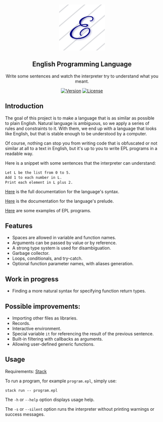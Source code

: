 <div align="center">

  <img src="logo.png" alt="Logo" width="150"/>

  ## English Programming Language

  Write some sentences and watch the interpreter try to understand what you meant.

  [![Version](https://img.shields.io/badge/version-v3.18.0-blue)](https://semver.org/)
  [![License](https://img.shields.io/badge/license-MIT-brightgreen)](https://opensource.org/licenses/MIT)

</div>

## Introduction
The goal of this project is to make a language that is as similar as possible to plain English. Natural language is ambiguous, so we apply a series of rules and constraints to it. With them, we end up with a language that looks like English, but that is stable enough to be understood by a computer.

Of course, nothing can stop you from writing code that is obfuscated or not similar at all to a text in English, but it's up to you to write EPL programs in a readable way.

Here is a snippet with some sentences that the interpreter can understand:
```
Let L be the list from 0 to 5.
Add 1 to each number in L.
Print each element in L plus 2.
```

[Here](docs/syntax.md) is the full documentation for the language's syntax.

[Here](docs/prelude.md) is the documentation for the language's prelude.

[Here](examples) are some examples of EPL programs.

## Features
- Spaces are allowed in variable and function names.
- Arguments can be passed by value or by reference.
- A strong type system is used for disambiguation.
- Garbage collector.
- Loops, conditionals, and try-catch.
- Optional function parameter names, with aliases generation.

## Work in progress
- Finding a more natural syntax for specifying function return types.

## Possible improvements:
- Importing other files as libraries.
- Records.
- Interactive environment.
- Special variable `it` for referencing the result of the previous sentence.
- Built-in filtering with callbacks as arguments.
- Allowing user-defined generic functions.

## Usage
Requirements: [Stack](https://docs.haskellstack.org/en/stable/README/)

To run a program, for example `program.epl`, simply use:
```
stack run -- program.epl
```

The `-h` or `--help` option displays usage help.

The `-s` or `--silent` option runs the interpreter without printing warnings or success messages.


